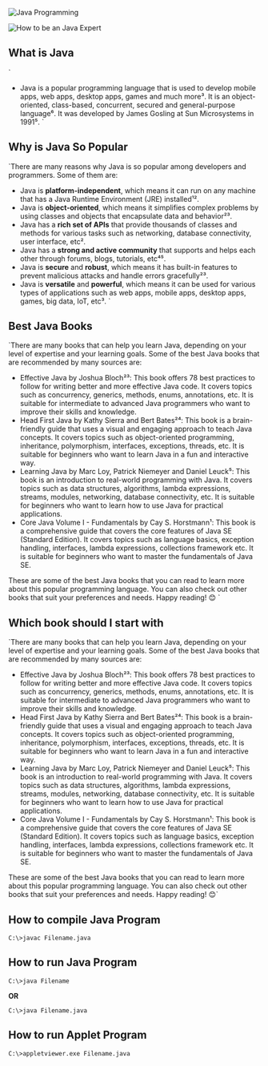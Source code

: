 ![Java Programming](https://terralogic.com/wp-content/uploads/2021/06/jvm.png)

![How to be an Java Expert](https://github.com/Faraz-mobin17/Java_Programs/wiki)

## What is Java

`

- Java is a popular programming language that is used to develop mobile apps, web apps, desktop apps, games and much more³. It is an object-oriented, class-based, concurrent, secured and general-purpose language⁶. It was developed by James Gosling at Sun Microsystems in 1991⁵.
  `

## Why is Java So Popular

`There are many reasons why Java is so popular among developers and programmers. Some of them are:

- Java is **platform-independent**, which means it can run on any machine that has a Java Runtime Environment (JRE) installed¹².
- Java is **object-oriented**, which means it simplifies complex problems by using classes and objects that encapsulate data and behavior²³.
- Java has a **rich set of APIs** that provide thousands of classes and methods for various tasks such as networking, database connectivity, user interface, etc².
- Java has a **strong and active community** that supports and helps each other through forums, blogs, tutorials, etc⁴⁵.
- Java is **secure** and **robust**, which means it has built-in features to prevent malicious attacks and handle errors gracefully²³.
- Java is **versatile** and **powerful**, which means it can be used for various types of applications such as web apps, mobile apps, desktop apps, games, big data, IoT, etc³.
  `

## Best Java Books

`There are many books that can help you learn Java, depending on your level of expertise and your learning goals. Some of the best Java books that are recommended by many sources are:

- Effective Java by Joshua Bloch²³: This book offers 78 best practices to follow for writing better and more effective Java code. It covers topics such as concurrency, generics, methods, enums, annotations, etc. It is suitable for intermediate to advanced Java programmers who want to improve their skills and knowledge.
- Head First Java by Kathy Sierra and Bert Bates²⁴: This book is a brain-friendly guide that uses a visual and engaging approach to teach Java concepts. It covers topics such as object-oriented programming, inheritance, polymorphism, interfaces, exceptions, threads, etc. It is suitable for beginners who want to learn Java in a fun and interactive way.
- Learning Java by Marc Loy, Patrick Niemeyer and Daniel Leuck⁵: This book is an introduction to real-world programming with Java. It covers topics such as data structures, algorithms, lambda expressions, streams, modules, networking, database connectivity, etc. It is suitable for beginners who want to learn how to use Java for practical applications.
- Core Java Volume I - Fundamentals by Cay S. Horstmann¹: This book is a comprehensive guide that covers the core features of Java SE (Standard Edition). It covers topics such as language basics, exception handling, interfaces, lambda expressions,
  collections framework etc. It is suitable for beginners who want to master the fundamentals of Java SE.

These are some of the best Java books that you can read to learn more about this popular programming language. You can also check out other books that suit your preferences and needs. Happy reading! 😊
`

## Which book should I start with

`There are many books that can help you learn Java, depending on your level of expertise and your learning goals. Some of the best Java books that are recommended by many sources are:

- Effective Java by Joshua Bloch²³: This book offers 78 best practices to follow for writing better and more effective Java code. It covers topics such as concurrency, generics, methods, enums, annotations, etc. It is suitable for intermediate to advanced Java programmers who want to improve their skills and knowledge.
- Head First Java by Kathy Sierra and Bert Bates²⁴: This book is a brain-friendly guide that uses a visual and engaging approach to teach Java concepts. It covers topics such as object-oriented programming, inheritance, polymorphism, interfaces, exceptions, threads, etc. It is suitable for beginners who want to learn Java in a fun and interactive way.
- Learning Java by Marc Loy, Patrick Niemeyer and Daniel Leuck⁵: This book is an introduction to real-world programming with Java. It covers topics such as data structures, algorithms, lambda expressions, streams, modules, networking, database connectivity, etc. It is suitable for beginners who want to learn how to use Java for practical applications.
- Core Java Volume I - Fundamentals by Cay S. Horstmann¹: This book is a comprehensive guide that covers the core features of Java SE (Standard Edition). It covers topics such as language basics, exception handling, interfaces, lambda expressions,
  collections framework etc. It is suitable for beginners who want to master the fundamentals of Java SE.

These are some of the best Java books that you can read to learn more about this popular programming language. You can also check out other books that suit your preferences and needs. Happy reading! 😊`

## How to compile Java Program

`C:\>javac Filename.java`

## How to run Java Program

`C:\>java Filename`

**OR**

`C:\>java Filename.java`

## How to run Applet Program

`C:\>appletviewer.exe Filename.java`
